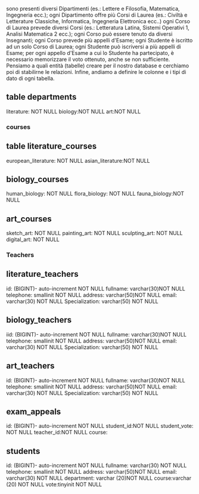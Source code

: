 sono presenti diversi Dipartimenti (es.: Lettere e Filosofia, Matematica, Ingegneria ecc.);
ogni Dipartimento offre più Corsi di Laurea (es.: Civiltà e Letterature Classiche, Informatica, Ingegneria Elettronica ecc..)
ogni Corso di Laurea prevede diversi Corsi (es.: Letteratura Latina, Sistemi Operativi 1, Analisi Matematica 2 ecc.);
ogni Corso può essere tenuto da diversi Insegnanti;
ogni Corso prevede più appelli d'Esame;
ogni Studente è iscritto ad un solo Corso di Laurea;
ogni Studente può iscriversi a più appelli di Esame;
per ogni appello d'Esame a cui lo Studente ha partecipato, è necessario memorizzare il voto ottenuto, anche se non sufficiente. Pensiamo a quali entità (tabelle) creare per il nostro database e cerchiamo poi di stabilirne le relazioni. Infine, andiamo a definire le colonne e i tipi di dato di ogni tabella.

## table departments

literature: NOT NULL
biology:NOT NULL
art:NOT NULL


### courses ###
##  table literature_courses
european_literature: NOT NULL
asian_literature:NOT NULL

## biology_courses
human_biology: NOT NULL
flora_biology: NOT NULL
fauna_biology:NOT NULL


## art_courses
sketch_art: NOT NULL
painting_art: NOT NULL
sculpting_art: NOT NULL
digital_art: NOT NULL

### Teachers ###

## literature_teachers
id: (BIGINT)- auto-increment  NOT NULL
fullname: varchar(30)NOT NULL
telephone: smallinit NOT NULL
address:  varchar(50)NOT NULL
email: varchar(30) NOT NULL
Specialization: varchar(50) NOT NULL

## biology_teachers
iid: (BIGINT)- auto-increment  NOT NULL
fullname: varchar(30)NOT NULL
telephone: smallinit NOT NULL
address:  varchar(50)NOT NULL
email: varchar(30) NOT NULL
Specialization: varchar(50) NOT NULL

## art_teachers
id: (BIGINT)- auto-increment  NOT NULL
fullname: varchar(30)NOT NULL
telephone: smallinit NOT NULL
address:  varchar(50)NOT NULL
email: varchar(30) NOT NULL
Specialization: varchar(50) NOT NULL

## exam_appeals
id: (BIGINT)- auto-increment  NOT NULL
student_id:NOT NULL
student_vote: NOT NULL
teacher_id:NOT NULL
course:

## students
id: (BIGINT)- auto-increment  NOT NULL
fullname: varchar(30) NOT NULL
telephone: smallinit NOT NULL
address:  varchar(50)NOT NULL
email: varchar(30) NOT NULL
department: varchar (20)NOT NULL
course:varchar (20) NOT NULL
vote:tinyinit NOT NULL

